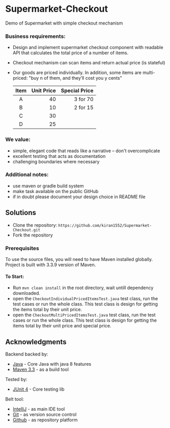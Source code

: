 # Supermarket-Checkout

Demo of Supermarket with simple checkout mechanism

### Business requirements:
- Design and implement supermarket checkout component with readable API that calculates the total price of a number of items.
- Checkout mechanism can scan items and return actual price (is stateful)
- Our goods are priced individually. In addition, some items are multi-priced: "buy n of them, and they’ll cost you y cents"
 
  |Item  | Unit Price |  Special Price |
  |:----:|-----------:|---------------:|
  |  A   |  40        | 3 for 70       |
  |  B   |  10        | 2 for 15       | 
  |  C   |  30        |                |
  |  D   |  25        |                |
 
 
### We value:
- simple, elegant code that reads like a narrative – don't overcomplicate
- excellent testing that acts as documentation
- challenging boundaries where necessary
 
### Additional notes:
- use maven or gradle build system
- make task available on the public GitHub
- if in doubt please document your design choice in README file


## Solutions
* Clone the repository: `https://github.com/kiran1552/Supermarket-Checkout.git`
* Fork the repository

### Prerequisites
To use the source files, you will need to have Maven installed globally. Project is built with 3.3.9 version of Maven.

#### To Start:
* Run `mvn clean install` in the root directory, wait untill dependency downloaded.
* open the `CheckoutIndividualPricedItemsTest.java` test class, run the test cases or run the whole class. This test class is design for getting the items total by their unit price. 
* open the `CheckoutMultiPricedItemsTest.java` test class, run the test cases or run the whole class. This test class is design for getting the items total by their unit price and special price.

## Acknowledgments
Backend backed by:
* [Java]()        - Core Java with java 8 features
* [Maven 3.3]()   - as a build tool


Tested by:
* [JUnit 4]()     - Core testing lib


Belt tool:
* [IntelliJ]()    - as main IDE tool
* [Git]()         - as version source control
* [Github]()      - as repository platform

